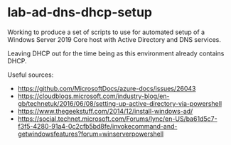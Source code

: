 # lab-ad-dns-dhcp-setup

Working to produce a set of scripts to use for automated setup of a Windows Server 2019 Core host with Active Directory and DNS services.

Leaving DHCP out for the time being as this environment already contains DHCP.

Useful sources:
* https://github.com/MicrosoftDocs/azure-docs/issues/26043
* https://cloudblogs.microsoft.com/industry-blog/en-gb/technetuk/2016/06/08/setting-up-active-directory-via-powershell
* https://www.thegeekstuff.com/2014/12/install-windows-ad/
* https://social.technet.microsoft.com/Forums/lync/en-US/ba61d5c7-f3f5-4280-91a4-0c2cfb5bd8fe/invokecommand-and-getwindowsfeatures?forum=winserverpowershell
